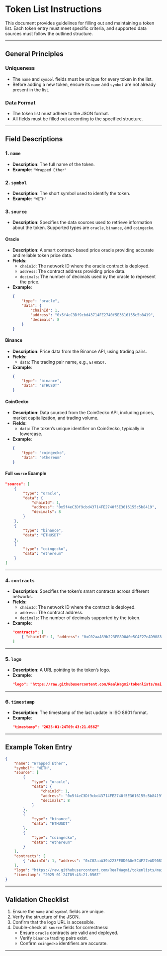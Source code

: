 # Token List Instructions

This document provides guidelines for filling out and maintaining a token list. Each token entry must meet specific criteria, and supported data sources must follow the outlined structure.

---

## **General Principles**

### **Uniqueness**
- The `name` and `symbol` fields must be unique for every token in the list.
- Before adding a new token, ensure its `name` and `symbol` are not already present in the list.

### **Data Format**
- The token list must adhere to the JSON format.
- All fields must be filled out according to the specified structure.

---

## **Field Descriptions**

### **1. `name`**
- **Description**: The full name of the token.
- **Example**: `"Wrapped Ether"`

### **2. `symbol`**
- **Description**: The short symbol used to identify the token.
- **Example**: `"WETH"`

### **3. `source`**
- **Description**: Specifies the data sources used to retrieve information about the token. Supported types are `oracle`, `binance`, and `coingecko`.

#### **Oracle**
- **Description**: A smart contract-based price oracle providing accurate and reliable token price data.
- **Fields**:
  - `chainId`: The network ID where the oracle contract is deployed.
  - `address`: The contract address providing price data.
  - `decimals`: The number of decimals used by the oracle to represent the price.
- **Example**:
  ```json
  {
      "type": "oracle",
      "data": {
          "chainId": 1,
          "address": "0x5f4eC3Df9cbd43714FE2740f5E3616155c5b8419",
          "decimals": 8
      }
  }
  ```

#### **Binance**
- **Description**: Price data from the Binance API, using trading pairs.
- **Fields**:
  - `data`: The trading pair name, e.g., `ETHUSDT`.
- **Example**:
  ```json
  {
      "type": "binance",
      "data": "ETHUSDT"
  }
  ```

#### **CoinGecko**
- **Description**: Data sourced from the CoinGecko API, including prices, market capitalization, and trading volume.
- **Fields**:
  - `data`: The token’s unique identifier on CoinGecko, typically in lowercase.
- **Example**:
  ```json
  {
      "type": "coingecko",
      "data": "ethereum"
  }
  ```

#### **Full `source` Example**
```json
"source": [
    {
        "type": "oracle",
        "data": {
            "chainId": 1,
            "address": "0x5f4eC3Df9cbd43714FE2740f5E3616155c5b8419",
            "decimals": 8
        }
    },
    {
        "type": "binance",
        "data": "ETHUSDT"
    },
    {
        "type": "coingecko",
        "data": "ethereum"
    }
]
```

---

### **4. `contracts`**
- **Description**: Specifies the token’s smart contracts across different networks.
- **Fields**:
  - `chainId`: The network ID where the contract is deployed.
  - `address`: The contract address.
  - `decimals`: The number of decimals supported by the token.
- **Example**:
  ```json
  "contracts": [
      { "chainId": 1, "address": "0xC02aaA39b223FE8D0A0e5C4F27eAD9083C756Cc2", "decimals": 18 }
  ]
  ```

---

### **5. `logo`**
- **Description**: A URL pointing to the token’s logo.
- **Example**:
  ```json
  "logo": "https://raw.githubusercontent.com/RealWagmi/tokenlists/main/logos/1/0xC02aaA39b223FE8D0A0e5C4F27eAD9083C756Cc2/logo.png"
  ```

---

### **6. `timestamp`**
- **Description**: The timestamp of the last update in ISO 8601 format.
- **Example**:
  ```json
  "timestamp": "2025-01-24T09:43:21.056Z"
  ```

---

## **Example Token Entry**
```json
{
    "name": "Wrapped Ether",
    "symbol": "WETH",
    "source": [
        {
            "type": "oracle",
            "data": {
                "chainId": 1,
                "address": "0x5f4eC3Df9cbd43714FE2740f5E3616155c5b8419",
                "decimals": 8
            }
        },
        {
            "type": "binance",
            "data": "ETHUSDT"
        },
        {
            "type": "coingecko",
            "data": "ethereum"
        }
    ],
    "contracts": [
        { "chainId": 1, "address": "0xC02aaA39b223FE8D0A0e5C4F27eAD9083C756Cc2", "decimals": 18 }
    ],
    "logo": "https://raw.githubusercontent.com/RealWagmi/tokenlists/main/logos/1/0xC02aaA39b223FE8D0A0e5C4F27eAD9083C756Cc2/logo.png",
    "timestamp": "2025-01-24T09:43:21.056Z"
}
```

---

## **Validation Checklist**

1. Ensure the `name` and `symbol` fields are unique.
2. Verify the structure of the JSON.
3. Confirm that the logo URL is accessible.
4. Double-check all `source` fields for correctness:
   - Ensure `oracle` contracts are valid and deployed.
   - Verify `binance` trading pairs exist.
   - Confirm `coingecko` identifiers are accurate.

---
